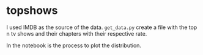 # topshows

I used IMDB as the source of the data. `get_data.py` create a file with the top n tv shows and their chapters with their respective rate.

In the notebook is the process to plot the distribution.

